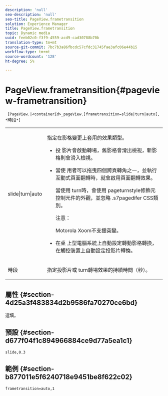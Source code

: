 ```yaml
---
description: 'null'
seo-description: 'null'
seo-title: PageView.frametransition
solution: Experience Manager
title: PageView.frametransition
topic: Dynamic media
uuid: feeb02c0-f3f9-4559-acd9-cad30788b70b
translation-type: tm+mt
source-git-commit: 7bc7b3a86fbcdc57cfdc31745fae3afc06e44b15
workflow-type: tm+mt
source-wordcount: '128'
ht-degree: 5%

---
```



# PageView.frametransition{#pageview-frametransition}

` [PageView.|<containerId>_pageView.]frametransition=slide|turn|auto[, *`時段`*]`

<table id="table_625D0EEDA21B46FEA3F5CF7DDF769B50"> 
 <tbody> 
  <tr> 
   <td colname="col1"> <p> <span class="codeph"> slide|turn|auto</span> </p> </td> 
   <td colname="col2"> <p> 指定在影格變更上套用的效果類型。 </p> <p> 
     <ul id="ul_4224B7C2722A4185A8BD48703D019AA1"> 
      <li id="li_8482037F8E1C4F11A84DF51790A073FE"> <p><span class="codeph"> 投</span> 影片會啟動轉場，舊影格會滑出檢視，新影格則會滑入檢視。 </p> </li> 
      <li id="li_CE9A99564DF348D0A76AB2A5945155A5"> <p><span class="codeph"> 當使</span> 用者可以拖曳四個跨頁轉角之一，並執行互動式頁面翻轉時，就會啟用頁面翻轉效果。 </p> <p>當使用<span class="codeph"> turn</span>時，會使用<span class="codeph"> pageturnstyle</span>修飾元控制元件的外觀，並忽略<span class="codeph"> .s7pagedifer</span> CSS類別。 </p> <p>注意：  <p><span class="codeph"> Motorola </span> Xoom不支援突變。 </p> </p> </li> 
      <li id="li_79F85B0429CD4B389399FB3823FE767F"> <p> <span class="codeph"> 在桌</span> 上型電腦系統上自動設定轉動影格轉換，在觸控裝置上自動設定投影片轉換。 </p> </li> 
     </ul> </p> </td> 
  </tr> 
  <tr> 
   <td colname="col1"> <p><span class="codeph"><span class="varname"> 時段</span></span> </p> </td> 
   <td colname="col2"> <p>指定<span class="codeph">投影片</span>或<span class="codeph"> turn</span>轉場效果的持續時間（秒）。 </p> </td> 
  </tr> 
 </tbody> 
</table>

## 屬性 {#section-4d25a3f483834d2b9586fa70270ce6bd}

選填。

## 預設 {#section-d677f04f1c894966884ce9d77a5ea1c1}

`slide,0.3`

## 範例 {#section-b877011e5f6240718e9451be8f622c02}

`frametransition=auto,1`
